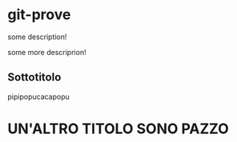 # git-prove

some description!

some more descriprion!

## Sottotitolo

pipipopucacapopu

# UN'ALTRO TITOLO SONO PAZZO
